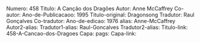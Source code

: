 Numero: 458
Titulo: A Canção dos Dragões
Autor: Anne McCaffrey
Co-autor: 
Ano-de-Publicacaoo: 1995
Titulo-original: Dragonsong
Tradutor: Raul Gonçalves
Co-tradutor: 
Ano-de-edicao: 1976
alias: Anne-McCaffrey
Autor2-alias: 
Tradutor1-alias: Raul-Goncalves
Tradutor2-alias: 
Titulo-link: 458-A-Cancao-dos-Dragoes
Capa: 
pags: 
Capa-link: